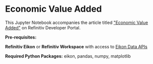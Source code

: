# Economic Value Added

This Jupyter Notebook accompanies the article titled ["Economic Value Added"](https://developers.refinitiv.com/article/economic-value-added) on Refinitiv Developer Portal.

**Pre-requisites:** 

**Refinitiv Eikon** or **Refinitiv Workspace** with access to [Eikon Data APIs](https://developers.refinitiv.com/eikon-data-apis)

**Required Python Packages:** eikon, pandas, numpy, matplotlib 
